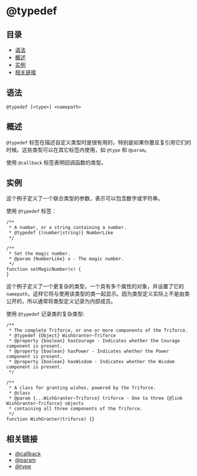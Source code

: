 # @typedef

## 目录

- [语法](#语法)
- [概述](#概述)
- [实例](#实例)
- [相关链接](#相关链接)

## 语法

```
@typedef [<type>] <namepath>
```

## 概述

`@typedef` 标签在描述自定义类型时是很有用的，特别是如果你要反复引用它们的时候。这些类型可以在其它标签内使用，如 `@type` 和 `@param`。

使用 `@callback` 标签表明回调函数的类型。

## 实例

这个例子定义了一个联合类型的参数，表示可以包含数字或字符串。

使用 `@typedef` 标签：

```
/**
 * A number, or a string containing a number.
 * @typedef {(number|string)} NumberLike
 */

/**
 * Set the magic number.
 * @param {NumberLike} x - The magic number.
 */
function setMagicNumber(x) {
}
```

这个例子定义了一个更复杂的类型，一个具有多个属性的对象，并设置了它的 `namepath`，这样它将与使用该类型的类一起显示。因为类型定义实际上不是由类公开的，所以通常将类型定义记录为内部成员。

使用 `@typedef` 记录类的复杂类型:

```
/**
 * The complete Triforce, or one or more components of the Triforce.
 * @typedef {Object} WishGranter~Triforce
 * @property {boolean} hasCourage - Indicates whether the Courage component is present.
 * @property {boolean} hasPower - Indicates whether the Power component is present.
 * @property {boolean} hasWisdom - Indicates whether the Wisdom component is present.
 */

/**
 * A class for granting wishes, powered by the Triforce.
 * @class
 * @param {...WishGranter~Triforce} triforce - One to three {@link WishGranter~Triforce} objects
 * containing all three components of the Triforce.
 */
function WishGranter(triforce) {}
```

## 相关链接

- [@callback](./tags-callback.md)
- [@param](./tags-param.md)
- [@type](./tags-type.md)
